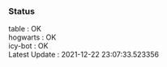 ### Status


table : OK  
hogwarts : OK  
icy-bot : OK  
Latest Update : 2021-12-22 23:07:33.523356
